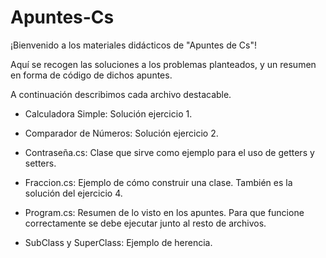 # Apuntes-Cs
¡Bienvenido a los materiales didácticos de "Apuntes de Cs"! 

Aquí se recogen las soluciones a los problemas planteados, y un resumen en forma de código de dichos apuntes.

A continuación describimos cada archivo destacable.


- Calculadora Simple: Solución ejercicio 1.

- Comparador de Números: Solución ejercicio 2. 

- Contraseña.cs: Clase que sirve como ejemplo para el uso de getters y setters.

- Fraccion.cs: Ejemplo de cómo construir una clase. También es la solución del ejercicio 4. 

- Program.cs: Resumen de lo visto en los apuntes. Para que funcione correctamente se debe ejecutar
junto al resto de archivos.

- SubClass y SuperClass: Ejemplo de herencia. 
